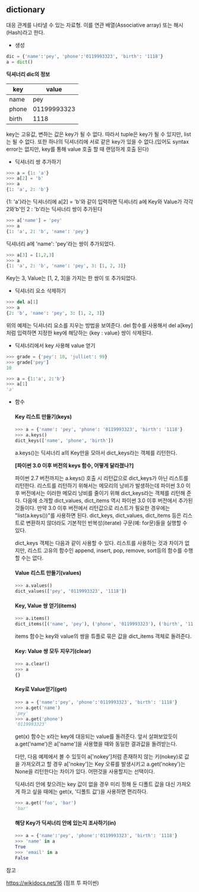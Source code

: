 ## dictionary

대응 관계를 나타낼 수 있는 자료형. 이를 연관 배열(Associative array) 또는 해시(Hash)라고 한다.



* 생성

```python
dic = {'name':'pey', 'phone':'0119993323', 'birth': '1118'}
a = dict()
```



**딕셔너리 dic의 정보**

| key   | value       |
| ----- | ----------- |
| name  | pey         |
| phone | 01199993323 |
| birth | 1118        |

 key는 고유값, 변하는 값은 key가 될 수 없다. 따라서 tuple은 key가 될 수 있지만, list는 될 수 없다. 또한 하나의 딕셔너리에 서로 같은 key가 있을 수 없다.(있어도 syntax error는 없지만, key를 통해 value 호출 할 때 랜덤하게 호출 된다)

* 딕셔너리 쌍 추가하기

```python
>>> a = {1: 'a'}
>>> a[2] = 'b'
>>> a
{1: 'a', 2: 'b'}
```

{1: 'a'}라는 딕셔너리에 a[2] = 'b'와 같이 입력하면 딕셔너리 a에 Key와 Value가 각각 2와'b'인 2 : 'b'라는 딕셔너리 쌍이 추가된다



```python
>>> a['name'] = 'pey'
>>> a
{1: 'a', 2: 'b', 'name': 'pey'}
```

딕셔너리 a에 'name': 'pey'라는 쌍이 추가되었다.


```python
>>> a[3] = [1,2,3]
>>> a
{1: 'a', 2: 'b', 'name': 'pey', 3: [1, 2, 3]}
```

Key는 3, Value는 [1, 2, 3]을 가지는 한 쌍이 또 추가되었다.



* 딕셔너리 요소 삭제하기

```python
>>> del a[1]
>>> a
{2: 'b', 'name': 'pey', 3: [1, 2, 3]}
```

위의 예제는 딕셔너리 요소를 지우는 방법을 보여준다. del 함수를 사용해서 del a[key]처럼 입력하면 지정한 key에 해당하는 {key : value} 쌍이 삭제된다.



* 딕셔너리에서 key 사용해 value 얻기

```python
>>> grade = {'pey': 10, 'julliet': 99}
>>> grade['pey']
10

>>> a = {1:'a', 2:'b'}
>>> a[1]
'a'
```



* 함수

  

  #### Key 리스트 만들기(keys)

  ```python
  >>> a = {'name': 'pey', 'phone': '0119993323', 'birth': '1118'}
  >>> a.keys()
  dict_keys(['name', 'phone', 'birth'])
  ```

  a.keys()는 딕셔너리 a의 Key만을 모아서 dict_keys라는 객체를 리턴한다.

  

  **[파이썬 3.0 이후 버전의 keys 함수, 어떻게 달라졌나?]**

  파이썬 2.7 버전까지는 a.keys() 호출 시 리턴값으로 dict_keys가 아닌 리스트를 리턴한다. 리스트를 리턴하기 위해서는 메모리의 낭비가 발생하는데 파이썬 3.0 이후 버전에서는 이러한 메모리 낭비를 줄이기 위해 dict_keys라는 객체를 리턴해 준다. 다음에 소개할 dict_values, dict_items 역시 파이썬 3.0 이후 버전에서 추가된 것들이다. 만약 3.0 이후 버전에서 리턴값으로 리스트가 필요한 경우에는 "list(a.keys())"를 사용하면 된다. dict_keys, dict_values, dict_items 등은 리스트로 변환하지 않더라도 기본적인 반복성(iterate) 구문(예: for문)들을 실행할 수 있다.

  dict_keys 객체는 다음과 같이 사용할 수 있다. 리스트를 사용하는 것과 차이가 없지만, 리스트 고유의 함수인 append, insert, pop, remove, sort등의 함수를 수행할 수는 없다.

  

  #### Value 리스트 만들기(values)

  ```python
  >>> a.values()
  dict_values(['pey', '0119993323', '1118'])
  ```

  

  #### Key, Value 쌍 얻기(items)

  ```python
  >>> a.items()
  dict_items([('name', 'pey'), ('phone', '0119993323'), ('birth', '1118')])
  ```

  items 함수는 key와 value의 쌍을 튜플로 묶은 값을 dict_items 객체로 돌려준다.

  

  #### Key: Value 쌍 모두 지우기(clear)

  ```python
  >>> a.clear()
  >>> a
  {}
  ```

  

  #### Key로 Value얻기(get)

  ```python
  >>> a = {'name':'pey', 'phone':'0119993323', 'birth': '1118'}
  >>> a.get('name')
  'pey'
  >>> a.get('phone')
  '0119993323'
  ```

  get(x) 함수는 x라는 key에 대응되는 value를 돌려준다. 앞서 살펴보았듯이 a.get('name')은 a['name']을 사용했을 때와 동일한 결과값을 돌려받는다.

  다만, 다음 예제에서 볼 수 있듯이 a['nokey']처럼 존재하지 않는 키(nokey)로 값을 가져오려고 할 경우 a['nokey']는 Key 오류를 발생시키고 a.get('nokey')는 None을 리턴한다는 차이가 있다. 어떤것을 사용할지는 선택이다.

  

  딕셔너리 안에 찾으려는 key 값이 없을 경우 미리 정해 둔 디폴트 값을 대신 가져오게 하고 싶을 때에는 get(x, '디폴트 값')을 사용하면 편리하다.

  ```python
  >>> a.get('foo', 'bar')
  'bar'
  ```

  

  #### 해당 Key가 딕셔너리 안에 있는지 조사하기(in)

  ```python
  >>> a = {'name':'pey', 'phone':'0119993323', 'birth': '1118'}
  >>> 'name' in a
  True
  >>> 'email' in a
  False
  ```



참고

https://wikidocs.net/16 (점프 투 파이썬)